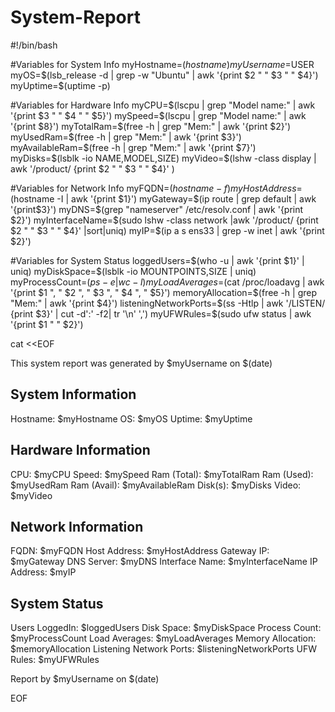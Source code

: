 # System-Report

#!/bin/bash

#Variables for System Info
myHostname=$(hostname)
myUsername=$USER
myOS=$(lsb_release -d | grep -w "Ubuntu" | awk '{print $2 " " $3 " " $4}')
myUptime=$(uptime -p)

#Variables for Hardware Info
myCPU=$(lscpu | grep "Model name:" | awk '{print $3 " " $4 " " $5}')
mySpeed=$(lscpu | grep "Model name:" | awk '{print $8}')
myTotalRam=$(free -h | grep "Mem:" | awk '{print $2}')
myUsedRam=$(free -h | grep "Mem:" | awk '{print $3}')
myAvailableRam=$(free -h | grep "Mem:" | awk '{print $7}')
myDisks=$(lsblk -io NAME,MODEL,SIZE)
myVideo=$(lshw -class display | awk '/product/ {print $2 " " $3 " " $4}' )

#Variables for Network Info
myFQDN=$(hostname -f)
myHostAddress=$(hostname -I | awk '{print $1}')
myGateway=$(ip route | grep default | awk '{print$3}')
myDNS=$(grep "nameserver" /etc/resolv.conf | awk '{print $2}')
myInterfaceName=$(sudo lshw -class network |awk '/product/ {print $2 " " $3 " " $4}' |sort|uniq)
myIP=$(ip a s ens33 | grep -w inet | awk '{print $2}')

#Variables for System Status
loggedUsers=$(who -u | awk '{print $1}' | uniq)
myDiskSpace=$(lsblk -io MOUNTPOINTS,SIZE | uniq)
myProcessCount=$(ps -e | wc -l)
myLoadAverages=$(cat /proc/loadavg | awk '{print $1 ", " $2 ", " $3 ", " $4 ", " $5}')
memoryAllocation=$(free -h | grep "Mem:" | awk '{print $4}')
listeningNetworkPorts=$(ss -Htlp | awk '/LISTEN/ {print $3}' | cut -d':' -f2| tr '\n' ',')
myUFWRules=$(sudo ufw status | awk '{print $1 " " $2}')

cat <<EOF


This system report was generated by $myUsername on $(date)


System Information
------------------
Hostname:       $myHostname
OS:             $myOS
Uptime:         $myUptime


Hardware Information
--------------------
CPU:            $myCPU
Speed:          $mySpeed
Ram (Total):    $myTotalRam
Ram (Used):     $myUsedRam
Ram (Avail):    $myAvailableRam
Disk(s): 
$myDisks
Video:          $myVideo

Network Information
-------------------
FQDN:           $myFQDN
Host Address:   $myHostAddress
Gateway IP:     $myGateway
DNS Server:     $myDNS
Interface Name: $myInterfaceName
IP Address:     $myIP

System Status
-------------
Users LoggedIn: $loggedUsers
Disk Space: 
$myDiskSpace
Process Count:           $myProcessCount
Load Averages:           $myLoadAverages
Memory Allocation:       $memoryAllocation
Listening Network Ports: $listeningNetworkPorts
UFW Rules:               $myUFWRules

Report by $myUsername on $(date)

EOF
